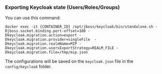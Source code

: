 ### Exporting Keycloak state (Users/Roles/Groups)

You can use this command:
```
docker exec -it {CONTAINER_ID} /opt/jboss/keycloak/bin/standalone.sh -Djboss.socket.binding.port-offset=100 -Dkeycloak.migration.action=export -Dkeycloak.migration.provider=singleFile  -Dkeycloak.migration.realmName=MIP -Dkeycloak.migration.usersExportStrategy=REALM_FILE -Dkeycloak.migration.file=/tmp/mip.json
```

The configurations will be saved on the `keycloak.json` file in the `config/keycloak` folder.